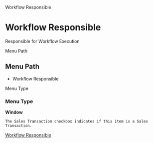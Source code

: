 
Workflow Responsible
# Workflow Responsible


Responsible for Workflow Execution

Menu Path
## Menu Path



- Workflow Responsible

Menu Type
### Menu Type

**Window**

```
The Sales Transaction checkbox indicates if this item is a Sales Transaction.
```

[Workflow Responsible](../../functional-guide/window/window-workflow-responsible.md)
